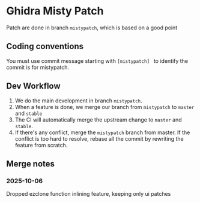 # Ghidra Misty Patch

Patch are done in branch `mistypatch`, which is based on a good point

## Coding conventions

You must use commit message starting with `[mistypatch] ` to identify the commit is for mistypatch.

## Dev Workflow

1. We do the main development in branch `mistypatch`.
2. When a feature is done, we merge our branch from `mistypatch` to `master` and `stable`
3. The CI will automatically merge the upstream change to `master` and `stable`.
4. If there's any conflict, merge the `mistypatch` branch from master. If the conflict is too hard to resolve, rebase all the commit by rewriting the feature from scratch.

## Merge notes

### 2025-10-06
Dropped ezclone function inlining feature, keeping only ui patches